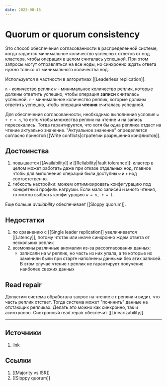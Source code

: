 ```yaml
---
date: 2023-08-15
---
```

# Quorum or quorum consistency

Это способ обеспечения согласованности в распределенной системе, когда задается минимальное количество успешных ответов от нод кластера, чтобы операция в целом считалась успешной. При этом запросы могут отправляться на все ноды, но синхронно ждать ответа нужно только от минимального количества нод.

Используется в частности в алгоритмах [[Leaderless replication]].

```n``` - количество реплик
```w``` - минимальное количество реплик, которые должны ответить успешно, чтобы операция **записи** считалась успешной.
```r``` - минимальное количество реплик, которые должны ответить успешно, чтобы операция **чтения** считалась успешной.

Для обеспечения согласованности, необходимо выполнения условия ```w + r > n```, то есть чтобы множества реплик на чтение и на запись пересекались. Тогда гарантируется, что хотя бы одна реплика отдаст на чтение актуально значение. "Актуальное значение" определяется согласно принятой [[Write conflicts|стратегии разрешения конфликтов]].

## Достоинства

1. повышается [[Availability]] и [[Reliability|fault tolerance]]: кластер в целом может работать даже при отказе отдельных нод, главное чтобы для выполнения операций были доступны ```w``` и ```r``` нод соответственно.
1. гибкость настройки: можем оптимизировать конфигурацию под конкретный профиль нагрузки. Если мало записей и много чтения, то можно выбрать конфигурацию ```w = n, r = 1```.

Еще больше *availability* обеспечивает [[Sloppy quorum]].

## Недостатки

1. по сравнению с [[Single leader replication]] увеличивается [[Latency]], потому чтотак или иначе синхронно ждем ответа от нескольких реплик
1. возможны различные аномалии из-за рассогласования данных:
    - записали на w реплик, но часть из них упала, а те которые их заменили были при старте наполнены данными без этих записей. В этом случае чтение r реплик не гарантирует получение наиболее свежих данных

## Read repair

Допустим система обработала запрос на чтение с r реплик и видит, что часть реплик отстает. Тогда система может "починить" данные на отстающих репликах. Делать это можно как синхронно, так и асинхронно.
Синхронный read repair обеспечит [[Linearizability]]

---

## Источники

1. link

## Ссылки

1. [[Majority vs ISR]]
1. [[Sloppy quorum]]
